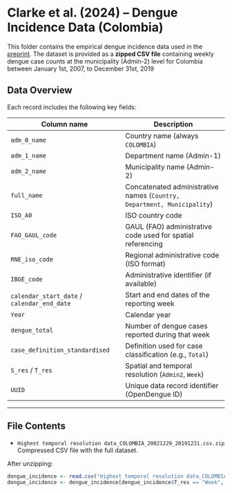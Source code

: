 # Clarke et al. (2024) – Dengue Incidence Data (Colombia)

This folder contains the empirical dengue incidence data used in the [preprint](https://www.medrxiv.org/content/10.1101/2024.11.28.24318136v2).
The dataset is provided as a **zipped CSV file** containing weekly dengue case counts at the municipality (Admin-2) level for Colombia between January 1st, 2007, to December 31st, 2019


##  Data Overview

Each record includes the following key fields:

| Column name | Description |
|--------------|-------------|
| `adm_0_name` | Country name (always `COLOMBIA`) |
| `adm_1_name` | Department name (Admin-1) |
| `adm_2_name` | Municipality name (Admin-2) |
| `full_name`  | Concatenated administrative names (`Country, Department, Municipality`) |
| `ISO_A0`     | ISO country code |
| `FAO_GAUL_code` | GAUL (FAO) administrative code used for spatial referencing |
| `RNE_iso_code` | Regional administrative code (ISO format) |
| `IBGE_code`  | Administrative identifier (if available) |
| `calendar_start_date` / `calendar_end_date` | Start and end dates of the reporting week |
| `Year`       | Calendar year |
| `dengue_total` | Number of dengue cases reported during that week |
| `case_definition_standardised` | Definition used for case classification (e.g., `Total`) |
| `S_res` / `T_res` | Spatial and temporal resolution (`Admin2`, `Week`) |
| `UUID` | Unique data record identifier (OpenDengue ID) |

---

## File Contents

- `Highest temporal resolution data_COLOMBIA_20021229_20191231.csv.zip`  
  Compressed CSV file with the full dataset.

After unzipping:

```r
dengue_incidence <- read.csv("Highest temporal resolution data_COLOMBIA_20021229_20191231.csv", header = TRUE)
dengue_incidence <- dengue_incidence[dengue_incidence$T_res == "Week", ] # Keep only weekly data


